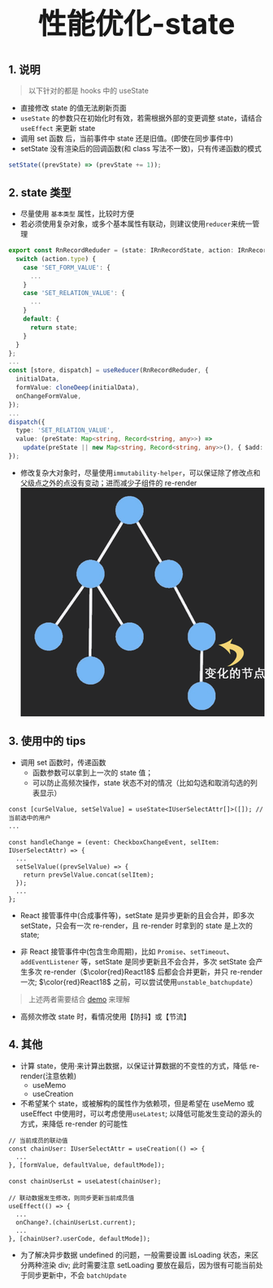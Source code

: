 # <center><h1>性能优化-state</h1></center>

## 1. 说明

> 以下针对的都是 hooks 中的 useState

- 直接修改 state 的值无法刷新页面
- `useState` 的参数只在初始化时有效，若需根据外部的变更调整 state，请结合 `useEffect` 来更新 state
- 调用 set 函数 后，当前事件中 state 还是旧值。(即使在同步事件中)
- setState 没有渲染后的回调函数(和 class 写法不一致)，只有传递函数的模式

```ts
setState((prevState) => (prevState += 1));
```

## 2. state 类型

- 尽量使用 `基本类型` 属性，比较时方便
- 若必须使用复杂对象，或多个基本属性有联动，则建议使用`reducer`来统一管理

```ts
export const RnRecordReduder = (state: IRnRecordState, action: IRnRecordAction): IRnRecordState => {
  switch (action.type) {
    case 'SET_FORM_VALUE': {
      ...
    }
    case 'SET_RELATION_VALUE': {
      ...
    }
    default: {
      return state;
    }
  }
};
...
const [store, dispatch] = useReducer(RnRecordReduder, {
  initialData,
  formValue: cloneDeep(initialData),
  onChangeFormValue,
});
...
dispatch({
  type: 'SET_RELATION_VALUE',
  value: (preState: Map<string, Record<string, any>>) =>
    update(preState || new Map<string, Record<string, any>>(), { $add: [[element.id, selRelation]] }),
});
```

- 修改复杂大对象时，尽量使用`immutability-helper`，可以保证除了修改点和父级点之外的点没有变动；进而减少子组件的 re-render
  ![immutability-helper](../../assets/experience/immutability-helper.gif)

## 3. 使用中的 tips

- 调用 set 函数时，传递函数
  - 函数参数可以拿到上一次的 state 值；
  - 可以防止高频次操作，state 状态不对的情况（比如勾选和取消勾选的列表显示）

```tsx
const [curSelValue, setSelValue] = useState<IUserSelectAttr[]>([]); // 当前选中的用户
...

const handleChange = (event: CheckboxChangeEvent, selItem: IUserSelectAttr) => {
  ...
  setSelValue((prevSelValue) => {
    return prevSelValue.concat(selItem);
  });
  ...
};

```

- React 接管事件中(合成事件等)，setState 是异步更新的且会合并，即多次 setState，只会有一次 re-render，且 re-render 时拿到的 state 是上次的 state;

- 非 React 接管事件中(包含生命周期)，比如 `Promise`、`setTimeout`、`addEventListener` 等，setState 是同步更新且不会合并，多次 setState 会产生多次 re-render（$\color{red}React18$ 后都会合并更新，并只 re-render 一次; $\color{red}React18$ 之前，可以尝试使用`unstable_batchupdate`）

> 上述两者需要结合 [demo](https://github.com/lhz87127855/react-cli-demo) 来理解

- 高频次修改 state 时，看情况使用【防抖】或【节流】

## 4. 其他

- 计算 state，使用·来计算出数据，以保证计算数据的不变性的方式，降低 re-render(注意依赖)
  - useMemo
  - useCreation
- 不希望某个 state，或被解构的属性作为依赖项，但是希望在 useMemo 或 useEffect 中使用时，可以考虑使用`useLatest`; 以降低可能发生变动的源头的方式，来降低 re-render 的可能性

```tsx
// 当前成员的联动值
const chainUser: IUserSelectAttr = useCreation(() => {
  ...
}, [formValue, defaultValue, defaultMode]);

const chainUserLst = useLatest(chainUser);

// 联动数据发生修改，则同步更新当前成员值
useEffect(() => {
  ...
  onChange?.(chainUserLst.current);
  ...
}, [chainUser?.userCode, defaultMode]);
```

- 为了解决异步数据 undefined 的问题，一般需要设置 isLoading 状态，来区分两种渲染 div; 此时需要注意 setLoading 要放在最后，因为很有可能当前处于同步更新中，不会 `batchUpdate`

